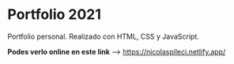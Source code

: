 # Portfolio 2021

Portfolio personal. Realizado con HTML, CSS y JavaScript.

**Podes verlo online en este link** --> https://nicolaspileci.netlify.app/
